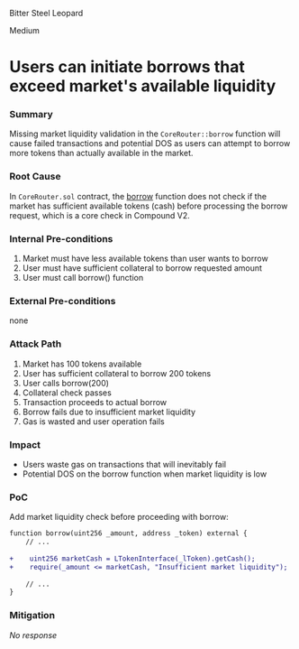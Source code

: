 Bitter Steel Leopard

Medium

# Users can initiate borrows that exceed market's available liquidity

### Summary

Missing market liquidity validation in the `CoreRouter::borrow` function will cause failed transactions and potential DOS as users can attempt to borrow more tokens than actually available in the market.

### Root Cause

 In `CoreRouter.sol` contract, the [borrow](https://github.com/sherlock-audit/2025-05-lend-audit-contest/blob/713372a1ccd8090ead836ca6b1acf92e97de4679/Lend-V2/src/LayerZero/CoreRouter.sol#L145C5-L190C6) function does not check if the market has sufficient available tokens (cash) before processing the borrow request, which is a core check in Compound V2.

### Internal Pre-conditions

1. Market must have less available tokens than user wants to borrow
2. User must have sufficient collateral to borrow requested amount
3. User must call borrow() function

### External Pre-conditions

none

### Attack Path

1. Market has 100 tokens available
2. User has sufficient collateral to borrow 200 tokens
3. User calls borrow(200)
4. Collateral check passes
5. Transaction proceeds to actual borrow
6. Borrow fails due to insufficient market liquidity
7. Gas is wasted and user operation fails

### Impact

- Users waste gas on transactions that will inevitably fail
- Potential DOS on the borrow function when market liquidity is low

### PoC

Add market liquidity check before proceeding with borrow:
```diff
function borrow(uint256 _amount, address _token) external {
    // ...
    
+    uint256 marketCash = LTokenInterface(_lToken).getCash();
+    require(_amount <= marketCash, "Insufficient market liquidity");
    
    // ... 
}
```

### Mitigation

_No response_